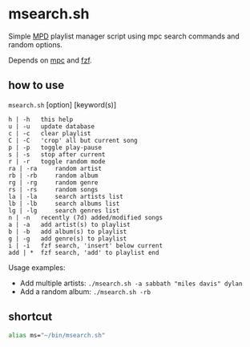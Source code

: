 # msearch.sh

Simple [MPD](https://www.musicpd.org/) playlist manager script using mpc search commands and random options.

Depends on [mpc](https://musicpd.org/clients/mpc/) and [fzf](https://github.com/junegunn/fzf).

## how to use
`msearch.sh` [option] [keyword(s)]

    h | -h	 this help
    u | -u	 update database
    c | -c	 clear playlist
    C | -C	 'crop' all but current song
    p | -p	 toggle play-pause
    s | -s	 stop after current
    r | -r	 toggle random mode
    ra | -ra	 random artist
    rb | -rb	 random album
    rg | -rg	 random genre
    rs | -rs	 random songs
    la | -la	 search artists list
    lb | -lb	 search albums list
    lg | -lg	 search genres list
    n | -n	 recently (7d) added/modified songs
    a | -a	 add artist(s) to playlist
    b | -b	 add album(s) to playlist
    g | -g	 add genre(s) to playlist
    i | -i	 fzf search, 'insert' below current
    add | *	 fzf search, 'add' to playlist end

Usage examples:

- Add multiple artists: `./msearch.sh -a sabbath "miles davis" dylan`
- Add a random album: `./msearch.sh -rb`


## shortcut

```sh
alias ms="~/bin/msearch.sh"
```
